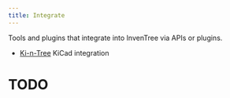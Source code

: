 ```yaml
---
title: Integrate
---
```


Tools and plugins that integrate into InvenTree via APIs or plugins.
- [Ki-n-Tree](kntree) KiCad integration

# TODO
